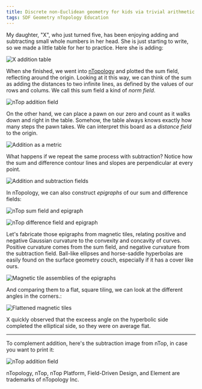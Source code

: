 ```yaml
---
title: Discrete non-Euclidean geometry for kids via trivial arithmetic
tags: SDF Geometry nTopology Education 
---
```


My daughter, "X", who just turned five, has been enjoying adding and subtracting small whole numbers in her head.  She is just starting to write, so we made a little table for her to practice.  Here she is adding:

![X addition table](\assets\blog\X-Math-Tables\0.jpg)

 <!--more-->

When she finished, we went into [nTopology](https://www.ntopology.com) and plotted the sum field, reflecting around the origin.  Looking at it this way, we can think of the sum as adding the distances to two infinite lines, as defined by the values of our rows and colums.  We call this sum field a kind of *norm field*.  

![nTop addition field](\assets\blog\X-Math-Tables\sum.png)

On the other hand, we can place a pawn on our zero and count as it walks down and right in the table.  Somehow, the table always knows exactly how many steps the pawn takes.  We can interpret this board as a *distance field* to the origin.  

![Addition as a metric](\assets\blog\X-Math-Tables\1.jpg)

What happens if we repeat the same process with subtraction?  Notice how the sum and difference contour lines and slopes are perpendicular at every point.  

![Addition and subtraction fields](\assets\blog\X-Math-Tables\2.jpg)

In nTopology, we can also construct *epigraphs* of our sum and difference fields:

![nTop sum field and epigraph](\assets\blog\X-Math-Tables\sum-epi.png)

![nTop difference field and epigraph](\assets\blog\X-Math-Tables\diff-epi.png)

Let's fabricate those epigraphs from magnetic tiles, relating positive and negative Gaussian curvature to the convexity and concavity of curves.  Positive curvature comes from the sum field, and negative curvature from the subtraction field.  Ball-like ellipses and horse-saddle hyperbolas are easily found on the surface geometry couch, especially if it has a cover like ours.

![Magnetic tile assemblies of the epigraphs](\assets\blog\X-Math-Tables\3.jpg)

And comparing them to a flat, square tiling, we can look at the different angles in the corners.:

![Flattened magnetic tiles](\assets\blog\X-Math-Tables\4.jpg)

X quickly observed that the exceess angle on the hyperbolic side completed the elliptical side, so they were on average flat.  

<hr>

To complement addition, here's the subtraction image from nTop, in case you want to print it:

![nTop addition field](\assets\blog\X-Math-Tables\diff.png)

<div class="article__license">nTopology, nTop, nTop Platform, Field-Driven Design, and Element are trademarks of nTopology Inc.</div>